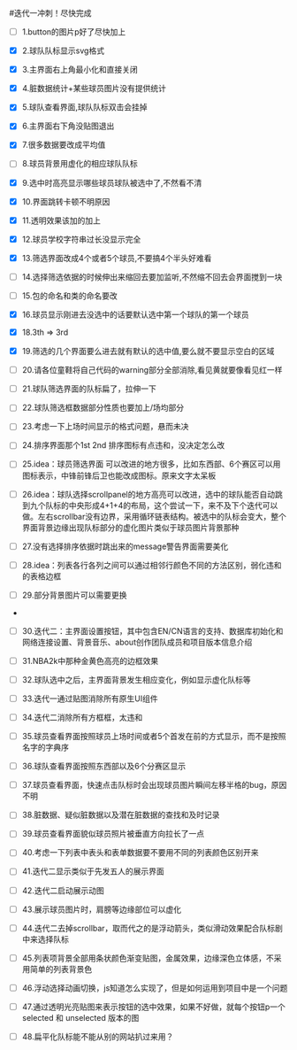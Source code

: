 #迭代一冲刺！尽快完成

- [ ] 1.button的图片p好了尽快加上

- [x] 2.球队队标显示svg格式

- [x] 3.主界面右上角最小化和直接关闭

- [x] 4.脏数据统计+某些球员图片没有提供统计

- [x] 5.球队查看界面,球队队标双击会挂掉

- [x] 6.主界面右下角没贴图退出

- [x] 7.很多数据要改成平均值

- [ ] 8.球员背景用虚化的相应球队队标

- [x] 9.选中时高亮显示哪些球员球队被选中了,不然看不清

- [x] 10.界面跳转卡顿不明原因

- [x] 11.透明效果该加的加上

- [x] 12.球员学校字符串过长没显示完全

- [x] 13.筛选界面改成4个或者5个球员,不要搞4个半头好难看

- [ ] 14.选择筛选依据的时候伸出来缩回去要加监听,不然缩不回去会界面搅到一块

- [ ] 15.包的命名和类的命名要改

- [x] 16.球员显示刚进去没选中的话要默认选中第一个球队的第一个球员

- [x] 18.3th => 3rd   

- [x] 19.筛选的几个界面要么进去就有默认的选中值,要么就不要显示空白的区域

- [ ] 20.请各位童鞋将自己代码的warning部分全部消除,看见黄就要像看见红一样

- [ ] 21.球队筛选界面的队标扁了，拉伸一下

- [ ] 22.球队筛选框数据部分性质也要加上/场均部分

- [ ] 23.考虑一下上场时间显示的格式问题，悬而未决

- [ ] 24.排序界面那个1st 2nd 排序图标有点违和，没决定怎么改

- [ ] 25.idea：球员筛选界面 可以改进的地方很多，比如东西部、6个赛区可以用图标表示，中锋前锋后卫也能改成图标。原来文字太呆板

- [ ] 26.idea：球队选择scrollpanel的地方高亮可以改进，选中的球队能否自动跳到九个队标的中央形成4+1+4的布局，这个尝试一下，来不及下个迭代可以做。左右scrollbar没有边界，采用循环链表结构。被选中的队标会变大，整个界面背景边缘出现队标部分的虚化图片类似于球员图片背景那种

- [ ] 27.没有选择排序依据时跳出来的message警告界面需要美化

- [ ] 28.idea：列表各行各列之间可以通过相邻行颜色不同的方法区别，弱化违和的表格边框

- [ ] 29.部分背景图片可以需要更换
- 
- [ ] 30.迭代二：主界面设置按钮，其中包含EN/CN语言的支持、数据库初始化和网络连接设置、背景音乐、about创作团队成员和项目版本信息介绍

- [ ] 31.NBA2k中那种金黄色高亮的边框效果

- [ ] 32.球队选中之后，主界面背景发生相应变化，例如显示虚化队标等

- [ ] 33.迭代一通过贴图消除所有原生UI组件

- [ ] 34.迭代二消除所有方框框，太违和

- [ ] 35.球员查看界面按照球员上场时间或者5个首发在前的方式显示，而不是按照名字的字典序

- [ ] 36.球队查看界面按照东西部以及6个分赛区显示

- [ ] 37.球员查看界面，快速点击队标时会出现球员图片瞬间左移半格的bug，原因不明

- [ ] 38.脏数据、疑似脏数据以及潜在脏数据的查找和及时记录

- [ ] 39.球员查看界面貌似球员照片被垂直方向拉长了一点

- [ ] 40.考虑一下列表中表头和表单数据要不要用不同的列表颜色区别开来

- [ ] 41.迭代二显示类似于先发五人的展示界面

- [ ] 42.迭代二启动展示动图

- [ ] 43.展示球员图片时，肩膀等边缘部位可以虚化

- [ ] 44.迭代二去掉scrollbar，取而代之的是浮动箭头，类似滑动效果配合队标剧中来选择队标

- [ ] 45.列表项背景全部用条状颜色渐变贴图，金属效果，边缘深色立体感，不采用简单的列表背景色

- [ ] 46.浮动选择动画切换，js知道怎么实现了，但是如何运用到项目中是一个问题

- [ ] 47.通过透明光亮贴图来表示按钮的选中效果，如果不好做，就每个按钮p一个selected 和 unselected 版本的图

- [ ] 48.扁平化队标能不能从别的网站扒过来用？
